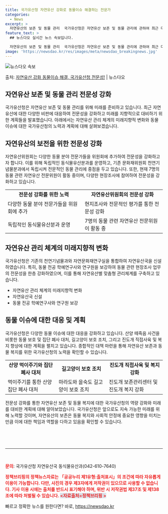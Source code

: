 ```yaml
---
title: 국가유산청 자연유산 강화로 동물이슈 해결하는 전문가
categories:
  - News
excerpt: >
  자연유산의 보존 및 동물 관리  국가유산청은 자연유산 보존 및 동물 관리에 관하여 최근 다양한 비판에 직면하…
feature_text: >
  ## 뉴스다오 실시간 뉴스 속보입니다.

  자연유산의 보존 및 동물 관리  국가유산청은 자연유산 보존 및 동물 관리에 관하여 최근 다양한 비판에 직면하…
image: 'https://newsdao.kr/res/images/meta/newsdao_breakingnews.jpg'
---
```


![뉴스다오 속보](https://newsdao.kr/res/images/meta/newsdao_breakingnews.jpg)

<p>출처: <a href="https://newsdao.kr/4516" rel="dofollow">자연유산 강화 동물이슈 해결, 국가유산청 전문성!</a> | 뉴스다오</p>

<h2>자연유산 보존 및 동물 관리 전문성 강화</h2>

<p data-ke-size="size16">국가유산청은 자연유산 보존 및 동물 관리를 위해 미래를 준비하고 있습니다. 최근 자연유산에 대한 다양한 비판에 대응하여 전문성을 강화하고 미래를 지향적으로 대비하기 위한 계획들을 발표했습니다. 아래에서는 자연유산 관리 체계의 미래지향적 변화와 동물 이슈에 대한 국가유산청의 노력과 계획에 대해 살펴보겠습니다.</p>

<h2>자연유산의 보전을 위한 전문성 강화</h2>

<p data-ke-size="size16">자연유산위원회는 다양한 동물 분야 전문가들을 위원회에 추가하여 전문성을 강화하고자 합니다. 이를 위해 독립적인 동식물유산분과를 운영하고, 기존 문화재위원회 천연기념물분과에서 독립시켜 전문적인 동물 관리에 중점을 두고 있습니다. 또한, 현재 7명의 동물 관련 자연유산 전문위원이 활동 중이며, 다양한 현장조사에 참여하여 전문성을 강화하고 있습니다.</p>

<table style="width: 100%;">
<tbody>
<tr>
<td style="text-align: center; height: 17px;"><b>전문성 강화를 위한 노력</b></td>
<td style="text-align: center; height: 17px;"><b>자연유산위원회의 전문성 강화</b></td>
</tr>
<tr>
<td style="height: 17px;">다양한 동물 분야 전문가들을 위원회에 추가</td>
<td style="height: 17px;">현지조사와 전문적인 평가를 통한 전문성 강화</td>
</tr>
<tr>
<td style="height: 17px;">독립적인 동식물유산분과 운영</td>
<td style="height: 17px;">7명의 동물 관련 자연유산 전문위원이 활동 중</td>
</tr>
</tbody>
</table>

<h2>자연유산 관리 체계의 미래지향적 변화</h2>

<p data-ke-size="size16">국가유산청은 기존의 천연기념물과와 자연문화재연구실을 통합하여 자연유산국을 신설하였습니다. 특히, 동물 전공 학예연구사와 연구원을 보강하여 동물 관련 현장조사 업무의 전문성을 한층 강화하였으며, 이를 통해 자연유산별 맞춤형 관리체계를 구축하고 있습니다.</p>

<ul>
<li>자연유산 관리 체계의 미래지향적 변화</li>
<li>자연유산국 신설</li>
<li>동물 전공 학예연구사와 연구원 보강</li>
</ul>

<h2>동물 이슈에 대한 대응 및 계획</h2>

<p data-ke-size="size16">국가유산청은 다양한 동물 이슈에 대한 대응을 강화하고 있습니다. 산양 떼죽음 사건을 비롯한 동물 보호 및 집단 폐사 대처, 길고양이 보호 조치, 그리고 진도개 직접사육 및 복지 향상에 대한 계획을 펼치고 있습니다. 종합적인 대책 마련을 통해 자연유산 보존과 동물 복지를 위한 국가유산청의 노력을 확인할 수 있습니다.</p>

<table style="width: 100%;">
<tbody>
<tr>
<td style="text-align: center; height: 17px;"><b>산양 먹이주기와 집단 폐사 대처</b></td>
<td style="text-align: center; height: 17px;"><b>길고양이 보호 조치</b></td>
<td style="text-align: center; height: 17px;"><b>진도개 직접사육 및 복지 강화</b></td>
</tr>
<tr>
<td style="height: 17px;">먹이주기를 통한 산양 집단 폐사 대처</td>
<td style="height: 17px;">마라도와 을숙도 길고양이 보호 조치</td>
<td style="height: 17px;">진도개 보존관리센터 및 진도개 복지 강화</td>
</tr>
</tbody>
</table>

<p data-ke-size="size16">전문성 강화를 통한 자연유산 보존 및 동물 복지에 대한 국가유산청의 역량 강화와 미래를 대비한 계획에 대해 알아보았습니다. 국가유산청은 앞으로도 지속 가능한 미래를 위해 노력할 것이며, 자연유산의 보존은 동물 복지와 사회적 안정에 중요한 영향을 미치는 만큼 이에 대한 책임과 역할을 다하고 있음을 확인할 수 있습니다.</p>

<p data-ke-size="size16">&nbsp;</p>

<p data-ke-size="size16">&nbsp;</p>

<hr>

<p data-ke-size="size16">&nbsp;</p>

<p data-ke-size="size16"><b><span style="color: #ee2323;">문의</span></b>: 국가유산청 자연유산국 동식물유산과(042-610-7640)</p>

<p data-ke-size="size16"><b><span style="color: #ee2323;">정책브리핑의 정책뉴스자료는 「공공누리 제1유형:출처표시」의 조건에 따라 자유롭게 이용이 가능합니다. 다만, 사진의 경우 제3자에게 저작권이 있으므로 사용할 수 없습니다. 기사 이용 시에는 출처를 반드시 표기해야 하며, 위반 시 저작권법 제37조 및 제138조에 따라 처벌될 수 있습니다. <span style="background-color: #21538527;">&lt;자료출처=정책브리핑 &gt;</span></b></p>
 

빠르고 정확한 뉴스를 원한다면? 바로, <a href="https://newsdao.kr" rel="dofollow">https://newsdao.kr</a>


    
